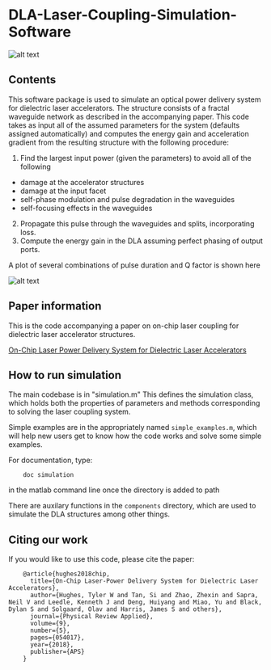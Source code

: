 # DLA-Laser-Coupling-Simulation-Software

![alt text](https://github.com/twhughes/DLA-Laser-Coupling-Simulation-Software/blob/master/images/structure.png 'test')

## Contents
This software package is used to simulate an optical power delivery system for dielectric laser accelerators.  The structure consists of a fractal waveguide network as described in the accompanying paper.  This code takes as input all of the assumed parameters for the system (defaults assigned automatically) and computes the energy gain and acceleration gradient from the resulting structure with the following procedure:
1. Find the largest input power (given the parameters) to avoid all of the following
- damage at the accelerator structures
- damage at the input facet
- self-phase modulation and pulse degradation in the waveguides
- self-focusing effects in the waveguides
2. Propagate this pulse through the waveguides and splits, incorporating loss.
3. Compute the energy gain in the DLA assuming perfect phasing of output ports.

A plot of several combinations of pulse duration and Q factor is shown here

![alt text](https://github.com/twhughes/DLA-Laser-Coupling-Simulation-Software/blob/master/images/results.png 'test')

## Paper information
This is the code accompanying a paper on on-chip laser coupling for dielectric laser accelerator structures.

[On-Chip Laser Power Delivery System for Dielectric Laser Accelerators](https://journals.aps.org/prapplied/abstract/10.1103/PhysRevApplied.9.054017)

## How to run simulation
The main codebase is in "simulation.m"  This defines the simulation class, which holds both the properties of parameters and methods corresponding to solving the laser coupling system.

Simple examples are in the appropriately named ```simple_examples.m```, which will help new users get to know how the code works and solve some simple examples.

For documentation, type:

        doc simulation

in the matlab command line once the directory is added to path

There are auxilary functions in the ```components``` directory, which are used to simulate the DLA structures among other things.

## Citing our work

If you would like to use this code, please cite the paper:


        @article{hughes2018chip,
          title={On-Chip Laser-Power Delivery System for Dielectric Laser Accelerators},
          author={Hughes, Tyler W and Tan, Si and Zhao, Zhexin and Sapra, Neil V and Leedle, Kenneth J and Deng, Huiyang and Miao, Yu and Black, Dylan S and Solgaard, Olav and Harris, James S and others},
          journal={Physical Review Applied},
          volume={9},
          number={5},
          pages={054017},
          year={2018},
          publisher={APS}
        }


